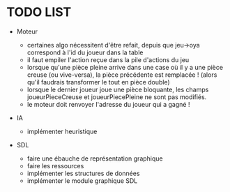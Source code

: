 # TODO LIST

- Moteur
    - certaines algo nécessitent d'être refait, depuis que jeu->oya correspond à l'id du joueur dans la table
    - il faut empiler l'action reçue dans la pile d'actions du jeu
    - lorsque qu'une pièce pleine arrive dans une case où il y a une pièce creuse (ou vive-versa), la pièce précédente est remplacée ! 
                (alors qu'il faudrais transformer le tout en pièce double)
    - lorsque le dernier joueur joue une pièce bloquante, les champs joueurPieceCreuse et joueurPiecePleine ne sont pas modifiés.
    - le moteur doit renvoyer l'adresse du joueur qui a gagné !


- IA
    - implémenter heuristique


- SDL
    - faire une ébauche de représentation graphique
    - faire les ressources
    - implémenter les structures de données
    - implémenter le module graphique SDL
